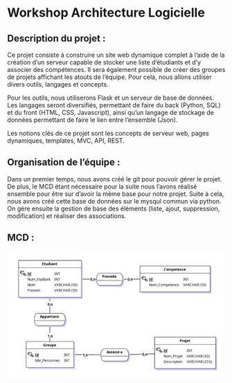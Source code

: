 
# Workshop Architecture Logicielle 

## Description du projet : 

Ce projet consiste à construire un site web dynamique complet à l’aide de la création d’un serveur capable de stocker une liste d’étudiants et d’y associer des compétences. Il sera également possible de créer des groupes de projets affichant les atouts de l’équipe. Pour cela, nous allons utiliser divers outils, langages et concepts.

Pour les outils, nous utiliserons Flask et un serveur de base de données. Les langages seront diversifiés, permettant de faire du back (Python, SQL) et du front (HTML, CSS, Javascript), ainsi qu’un langage de stockage de données permettant de faire le lien entre l’ensemble (Json).

Les notions clés de ce projet sont les concepts de serveur web, pages dynamiques, templates, MVC, API, REST. 

## Organisation de l’équipe : 

Dans un premier temps, nous avons créé le git pour pouvoir gérer le projet.
De plus, le MCD étant nécessaire pour la suite nous l’avons réalisé ensemble pour être sur d’avoir la même base pour notre projet. Suite à cela, nous avons créé cette base de données sur le mysqul commun via python. On gère ensuite la gestion de base des éléments (liste, ajout, suppression, modification) et réaliser des associations.


## MCD : 

![image](./images/mcd.png)




